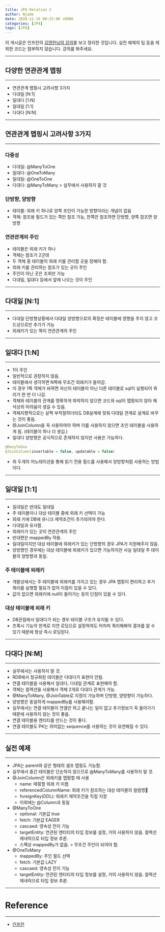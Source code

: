 ```yaml
---
title: JPA Relation 2
author: Njade
date: 2020-12-16 00:25:00 +0900
categories: [JPA]
tags: [JPA]
---
```


이 게시글은 인프런의 [김영한님의 강의](https://www.inflearn.com/course/ORM-JPA-Basic)를 보고 정리한 것입니다.
실전 예제의 팁 등을 제외한 코드는 첨부하지 않습니다. 강의를 봐주세요.

---

## 다양한 연관관계 맵핑
---
* 연관관계 맵핑시 고려사항 3가지
* 다대일 [N:1]
* 일대다 [1:N]
* 일대일 [1:1]
* 다대다 [N:N]

---

## 연관관계 맵핑시 고려사항 3가지
---
### 다중성
* 다대일: @ManyToOne
* 일대다: @OneToMany
* 일대일: @OneToOne
* 다대다: @ManyToMany > 실무에서 사용하지 말 것

### 단방향, 양방향
* 테이블: 외래 키 하나로 양쪽 조인이 가능한 방향이라는 개념이 없음
* 객체: 참조용 필드가 있는 쪽만 참조 가능, 한쪽만 참조하면 단방향, 양쪽 참조면 양방향

### 연관관계의 주인
* 테이블은 외래 키가 하나
* 객체는 참조가 2군데
* 두 객체 중 테이블의 외래 키를 관리할 곳을 정해야 함.
* 외래 키를 관리하는 참조가 있는 곳이 주인
* 주인이 아닌 곳은 조회만 가능
* 다대일, 일대다 등에서 앞에 나오는 것이 주인

---

## 다대일 [N:1]
---
* 다대일 단방향상황에서 다대일 양방향으로의 확장은 테이블에 영향을 주지 않고 코드상으로만 추가가 가능
* 외래키가 있는 쪽이 연관관계의 주인

---

## 일대다 [1:N]
---
* 1이 주인
* 일반적으로 권장하지 않음.
* 테이블에서 생각하면 N쪽에 무조건 외래키가 들어감.
* 이 경우 1쪽 객체가 바뀌면 자신의 테이블이 아닌 다른 테이블로 sql이 실행되어 쿼리가 한 번 더 나감.
* 객체와 테이블의 관계를 명확하게 파악하지 않으면 코드와 sql이 맵핑되지 않아 해석상의 어려움이 생길 수 있음.
* 객체지향적으로는 살짝 부적절하더라도 DB설계에 맞춰 다대일 관계로 설계로 바꾸는 것이 좋음.
* @JoinColumn을 꼭 사용하여야 하며 이를 사용하지 않으면 조인 테이블을 사용하게 됨. (테이블이 하나 더 생김.) 
* 일대다 양방향은 공식적으로 존재하지 않지만 사용은 가능하다.
```java
@ManyToOne
@JoinColumn(insertable = false, updatable = false)
```
* 위 두개의 어노테이션을 통해 읽기 전용 필드를 사용해서 양방향처럼 사용하는 방법이다.

---

## 일대일 [1:1]
---
* 일대일은 반대도 일대일
* 주 테이블이나 대상 테이블 중에 외래 키 선택이 가능
* 외래 키에 DB에 유니크 제약조건이 추가되어야 한다.
* 다대일과 유사함.
* 외래키가 있는 곳이 연관관계의 주인
* 반대편은 mappedBy 적용.
* 일대일이지만 대상 테이블에 외래키가 있는 단방향의 경우 JPA가 지원해주지 않음.
* 양방향인 경우에는 대상 테이블에 외래키가 있으면 가능하지만 사실 일대일 주 테이블의 양방향과 동일.

### 주 테이블에 외래키
* 개발상에서는 주 테이블에 외래키를 가지고 있는 경우 JPA 맵핑이 편리하고 추가 쿼리를 실행할 필요가 없어 이점이 있을 수 있다.
* 값이 없으면 외래키에 null이 들어가는 등의 단점이 있을 수 있다.

### 대상 테이블에 외래 키
* DB관점에서 일대다가 되는 경우 테이블 구조가 유지될 수 있다.
* 프록시 기능의 한계로 지연 로딩으로 설정하여도 어차피 쿼리해봐야 결과를 알 수 있기 때문에 항상 즉시 로딩된다.

---

## 다대다 [N:M]
---
* 실무에서는 사용하지 말 것.
* RDB에서 정규화된 테이블은 다대다가 표현이 안됨.
* 연결 테이블을 사용해서 일대다, 다대일 관계로 표현해야 함.
* 객체는 컬렉션을 사용해서 객체 2개로 다대다 관계가 가능.
* @ManyToMany, @JoinTable로 지정이 가능하며 단방향, 양방향이 가능하다.
* 양방향은 동일하게 mappedBy를 사용해야함.
* 실무에서는 연결 테이블이 연결만 하고 끝나는 일이 없고 추가정보가 꼭 들어가기 때문에 사용하지 않는 것이 좋음.
* 연결 테이블용 엔티티를 만드는 것이 좋다.
* 연결 테이블도 PK는 의미없는 sequence를 사용하는 것이 유연해질 수 있다.

---

## 실전 예제
---
* JPA는 parent와 같은 형태의 셀프 맵핑도 가능함.
* 실무에서 중간 테이블은 단순하지 않으므로 @ManyToMany를 사용하지 말 것.
* @JoinColumn은 외래키를 맵핑할 때 사용
  * name: 매핑할 외래 키 이름
  * referencedColumnName: 외래 키가 참조하는 대상 테이블의 컬럼명
  * foreignKey(DDL): 외래키 제약조건을 직접 지정
  * 이외에는 @Column과 동일
* @ManyToOne
  * optional: 기본값 true
  * fetch: 기본값 EAGER
  * cascaed: 영속성 전이 기능
  * targetEntity: 연관된 엔티티의 타입 정보를 설정, 거의 사용하지 않음. 컬렉션 제네릭으로 타입 정보 추론.
  * 스펙상 mappedBy가 없음. > 무조건 주인이 되어야 함.
* @OneToMany
  * mappedBy: 주인 필드 선택
  * fetch: 기본값 LAZY
  * cascaed: 영속성 전이 기능
  * targetEntity: 연관된 엔티티의 타입 정보를 설정, 거의 사용하지 않음. 컬렉션 제네릭으로 타입 정보 추론.
  
---

# Reference
---
- [인프런](https://www.inflearn.com/course/ORM-JPA-Basic)
